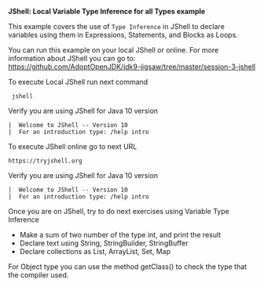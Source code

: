 **JShell: Local Variable Type Inference for all Types example**

This example covers the use of `Type Inference` in JShell to declare variables using them in Expressions, Statements, and Blocks as Loops.

You can run this example on your local JShell or online. For more information about JShell you can go to:  https://github.com/AdoptOpenJDK/jdk9-jigsaw/tree/master/session-3-jshell

To execute Local JShell run next command

     jshell
     
Verify you are using JShell for Java 10 version

    |  Welcome to JShell -- Version 10
    |  For an introduction type: /help intro


To execute JShell online go to next URL

    https://tryjshell.org
    
Verify you are using JShell for Java 10 version

    |  Welcome to JShell -- Version 10
    |  For an introduction type: /help intro
    
    
Once you are on JShell, try to do next exercises using Variable Type Inference

- Make a sum of two number of the type int, and print the result
- Declare text using String, StringBuilder, StringBuffer
- Declare collections as List, ArrayList, Set, Map

For Object type you can use the method getClass() to check the type that the compiler used.
